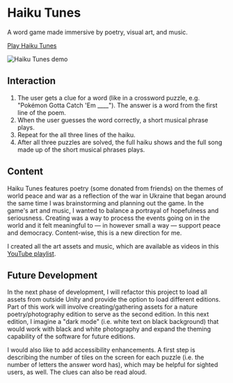 # Haiku Tunes

A word game made immersive by poetry, visual art, and music. 

<a href="http://leahtynan.com/haiku-tunes">Play Haiku Tunes</a>

![Haiku Tunes demo](https://leahtynan.com/haiku-tunes/assets/video/haiku-tunes-demo.gif)

## Interaction
1. The user gets a clue for a word (like in a crossword puzzle, e.g. "Pokémon Gotta Catch 'Em ____"). The answer is a word from the first line of the poem.
2. When the user guesses the word correctly, a short musical phrase plays.
3. Repeat for the all three lines of the haiku.
4. After all three puzzles are solved, the full haiku shows and the full song made up of the short musical phrases plays.

## Content
Haiku Tunes features poetry (some donated from friends) on the themes of world peace and war as a reflection of the war in Ukraine that began around the same time I was brainstorming and planning out the game. In the game's art and music, I wanted to balance a portrayal of hopefulness and seriousness. Creating was a way to process the events going on in the world and it felt meaningful to — in however small a way — support peace and democracy. Content-wise, this is a new direction for me.

I created all the art assets and music, which are available as videos in this <a href="https://www.youtube.com/watch?v=opqDVdZg43I&list=PLYJqFcgP0Aa6qZBGxYuZcd8l4_oI9-hK3&index=2">YouTube playlist</a>.

## Future Development
In the next phase of development, I will refactor this project to load all assets from outside Unity and provide the option to load different editions. Part of this work will involve creating/gathering assets for a nature poetry/photography edition to serve as the second edition. In this next edition, I imagine a "dark mode" (i.e. white text on black background) that would work with black and white photography and expand the theming capability of the software for future editions.

I would also like to add accessibility enhancements. A first step is describing the number of tiles on the screen for each puzzle (i.e. the number of letters the answer word has), which may be helpful for sighted users, as well. The clues can also be read aloud.
